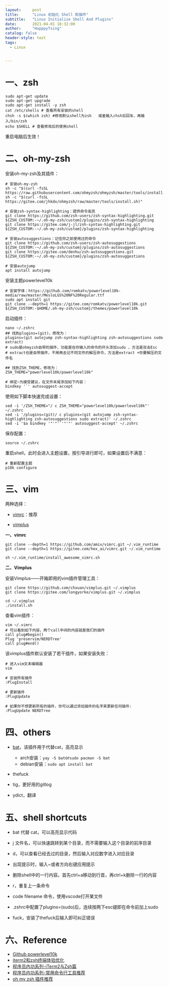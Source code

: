 ```yaml
---
layout:     post
title:      "Linux 初始化 Shell 和插件"
subtitle:   "Linux Initialize Shell And Plugins"
date:       2021-04-01 18:32:00
author:     "HapppyTsing"
catalog: false
header-style: text
tags:
  - Linux


---
```


# 一、zsh

```shell
sudo apt-get update
sudo apt-get upgrade
sudo apt-get install -y zsh
cat /etc/shells # 查看所有安装的shell
chsh -s $(which zsh) #修改默认shell为zsh   或者输入chsh后回车，再输入/bin/zsh
echo $SHELL # 查看修改后的使用shell
```

重启电脑后生效！

# 二、oh-my-zsh

安装oh-my-zsh及其插件：

```shell
# 安装oh-my-zsh
sh -c "$(curl -fsSL https://raw.githubusercontent.com/ohmyzsh/ohmyzsh/master/tools/install.sh)"
sh -c "$(curl -fsSL https://gitee.com/jhkdx/ohmyzsh/raw/master/tools/install.sh)"

# 安装zsh-syntax-highlighting：提供命令高亮
git clone https://github.com/zsh-users/zsh-syntax-highlighting.git ${ZSH_CUSTOM:-~/.oh-my-zsh/custom}/plugins/zsh-syntax-highlighting
git clone https://gitee.com/j-jl/zsh-syntax-highlighting.git ${ZSH_CUSTOM:-~/.oh-my-zsh/custom}/plugins/zsh-syntax-highlighting

# 安装autosuggestions：记住你之前使用过的命令
git clone https://github.com/zsh-users/zsh-autosuggestions ${ZSH_CUSTOM:-~/.oh-my-zsh/custom}/plugins/zsh-autosuggestions
git clone https://gitee.com/denhu/zsh-autosuggestions.git ${ZSH_CUSTOM:-~/.oh-my-zsh/custom}/plugins/zsh-autosuggestions

# 安装autojump
apt install autojump
```

安装主题powerlevel10k

```shell
# 安装字体：https://github.com/romkatv/powerlevel10k-media/raw/master/MesloLGS%20NF%20Regular.ttf
sudo apt install git 
git clone --depth=1 https://gitee.com/romkatv/powerlevel10k.git ${ZSH_CUSTOM:-$HOME/.oh-my-zsh/custom}/themes/powerlevel10k
```

启动插件：

```shell
nano ~/.zshrc
## 找到plugins=(git)，修改为：
plugins=(git autojump zsh-syntax-highlighting zsh-autosuggestions sudo extract)
# sudo是ohmyzsh自带的插件，功能是在你输入的命令的开头添加sudo ，方法是双击Esc
# extract也是自带插件，不用再去记不同文件的解压命令，方法是extract +你要解压的文件名

## 找到ZSH_THEME，修改为：
ZSH_THEME="powerlevel10k/powerlevel10k"

# 绑定~为接受建议，在文件末尾添加如下内容：
bindkey '`' autosuggest-accept
```

使用如下脚本快速完成设置：

```shell
sed -i '/ZSH_THEME="/ c ZSH_THEME="powerlevel10k/powerlevel10k"' ~/.zshrc 
sed -i '/plugins=(git)/ c plugins=(git autojump zsh-syntax-highlighting zsh-autosuggestions sudo extract)' ~/.zshrc 
sed -i '$a bindkey '"'"'`'"'"' autosuggest-accept' ~/.zshrc 
```

保存配置：

```shell
source ~/.zshrc
```

重启shell，此时会进入主题设置，按引导进行即可，如果设置后不满意：

```shell
# 重新配置主题
p10k configure
```

# 三、vim

两种选择：

- [vimrc](https://github.com/amix/vimrc)：推荐

- [vimplus](https://github.com/chxuan/vimplus)

**一、vimrc**

```shell
git clone --depth=1 https://github.com/amix/vimrc.git ~/.vim_runtime
git clone --depth=1 https://gitee.com/hex_ai/vimrc.git ~/.vim_runtime

sh ~/.vim_runtime/install_awesome_vimrc.sh
```

**二、Vimplus**

安装Vimplus——开箱即用的vim插件管理工具：

```shell
git clone https://github.com/chxuan/vimplus.git ~/.vimplus
git clone https://gitee.com/longyorke/vimplus.git ~/.vimplus

cd ~/.vimplus
./install.sh
```

查看vim插件：

```shell
vim ~/.vimrc
# 可以看到如下内容，两个call中间的内容就是我们的插件
call plug#begin()
Plug 'preservim/NERDTree'
call plug#end()
```

该vimplus插件默认安装了若干插件，如果安装失败：

```shell
# 进入vim文本编辑器
vim

# 安装所有插件
:PlugInstall

# 更新插件
:PlugUpdate

# 如果你不想更新所有的插件，你可以通过添加插件的名字来更新任何插件:
:PlugUpdate NERDTree
```

# 四、others

- [bat](https://github.com/sharkdp/bat)，该插件用于代替cat，高亮显示
  - arch安装：`yay -S bat`or`sudo pacman -S bat` 
  - debian安装：`sudo apt install bat`

- thefuck

- tig，更好用的gitlog

- ydict，翻译

# 五、shell shortcuts

- bat 代替 cat，可以高亮显示代码

- j 文件名，可以快速跳转到某个目录，而不需要输入这个目录的前序目录
- d，可以查看已经去过的目录，然后输入对应数字进入对应目录
- 出现提示时，输入~或者方向右键应用提示
- 删除shell中的一行内容。首先ctrl+a移动到行首，再ctrl+k删除一行的内容
- r，重复上一条命令
- code filename 命令，使用vscode打开某文件
- .zshrc中配置了plugins=(sudo)后，连续按两下esc键即在命令前加上sudo
- fuck，安装了thefuck后输入即可纠正错误

# 六、Reference

- [Github powerlevel10k](https://github.com/romkatv/powerlevel10k#meslo-nerd-font-patched-for-powerlevel10k)
- [iterm2和zsh终端体验优化](https://bytedance.feishu.cn/docs/doccn6xXJnUTedx2roBjKAMX2Gf#)
- [程序员内功系列-iTerm2与Zsh篇](https://xiaozhou.net/learn-the-command-line-iterm-and-zsh-2017-06-23.html)
- [程序员内功系列-常用命令行工具推荐](https://xiaozhou.net/learn-the-command-line-tools-md-2018-10-11.html)
- [oh my zsh 插件推荐](https://hufangyun.com/2017/zsh-plugin/)

